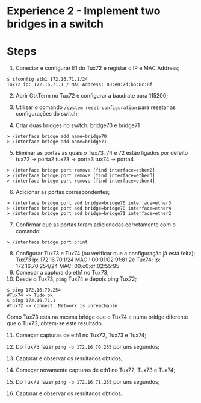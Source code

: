 # Experience 2 - Implement two bridges in a switch


# Steps

1. Conectar e configurar E1 do Tux72 e registar o IP e MAC Address;
```
$ ifconfig eth1 172.16.71.1/24
Tux72 ip: 172.16.71.1 / MAC Address: 00:e0:7d:b5:8c:8f
```
2. Abrir GtkTerm no Tux72 e configurar a baudrate para 115200;

3. Utilizar o comando `/system reset-configuration` para resetar as configurações do switch;
4. Criar duas bridges no switch: bridge70 e bridge71
```
> /interface bridge add name=bridge70
> /interface bridge add name=bridge71
```
5. Eliminar as portas as quais o Tux73, 74 e 72 estão ligados por defeito
tux72 -> porta2
tux73 -> porta3
tux74 -> porta4
```
> /interface bridge port remove [find interface=ether2] 
> /interface bridge port remove [find interface=ether3] 
> /interface bridge port remove [find interface=ether4]
```
6. Adicionar as portas correspondentes;
```
> /interface bridge port add bridge=bridge70 interface=ether3
> /interface bridge port add bridge=bridge70 interface=ether4
> /interface bridge port add bridge=bridge71 interface=ether2
```
7. Confirmar que as portas foram adicionadas corretamente com o comando:
```
> /interface bridge port print
```
8. Configurar Tux73 e Tux74 (ou verificar que a configuração já está feita);
	Tux73 
		ip: 172.16.70.1/24
	    MAC : 00:01:02:9f:81:2e
	Tux74:
		ip: 172.16.70.254/24
		MAC: 00:c0:df:02:55:95
9. Começar a captura do eth1 no Tux73;
10. Desde o Tux73, ``ping`` Tux74 e depois ping Tux72;
```
$ ping 172.16.70.254
#Tux74 -> Tudo ok
$ ping 172.16.71.1
#Tux72 -> connect: Network is unreachable
```
Como  Tux73 está na mesma bridge que o Tux74 e numa bridge diferente que o Tux72, obtem-se este resultado.

11. Começar capturas de eth1 no Tux72, Tux73 e Tux74;
12. Do Tux73 fazer ``ping -b 172.16.70.255`` por uns segundos;
13. Capturar e observar os resultados obtidos;

15. Começar novamente capturas de eth1 no Tux72, Tux73 e Tux74;
16. Do Tux72 fazer ``ping -b 172.16.71.255`` por uns segundos;
17. Capturar e observar os resultados obtidos;

